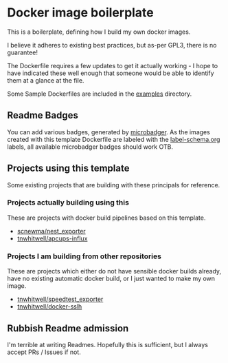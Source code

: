 # Docker image boilerplate

This is a boilerplate, defining how I build my own docker images.

I believe it adheres to existing best practices, but as-per GPL3,
there is no guarantee!

The Dockerfile requires a few updates to get it actually working - I
hope to have indicated these well enough that someone would be able
to identify them at a glance at the file.

Some Sample Dockerfiles are included in the [examples](examples)
directory.

## Readme Badges

You can add various badges, generated by [microbadger](https://microbadger.com/#badges).
As the images created with this template Dockerfile are labeled with
the [label-schema.org](http://label-schema.org/) labels, all available
microbadger badges should work OTB.

## Projects using this template

Some existing projects that are building with these principals
for reference.

### Projects actually building using this

These are projects with docker build pipelines based on this template.

* [scnewma/nest_exporter](https://github.com/scnewma/nest_exporter)
* [tnwhitwell/apcups-influx](https://github.com/tnwhitwell/apcups-influx)

### Projects I am building from other repositories

These are projects which either do not have sensible docker builds
already, have no existing automatic docker build, or I just wanted
to make my own image.

* [tnwhitwell/speedtest_exporter](https://github.com/tnwhitwell/speedtest_exporter)
* [tnwhitwell/docker-sslh](https://github.com/tnwhitwell/docker-sslh)

## Rubbish Readme admission

I'm terrible at writing Readmes. Hopefully this is sufficient, but I
always accept PRs / Issues if not.
